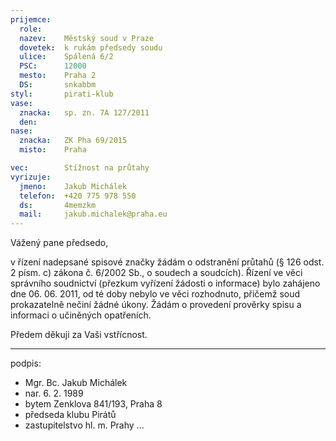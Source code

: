 ```yaml
---
prijemce: 
  role:     
  nazev:    Městský soud v Praze
  dovetek:  k rukám předsedy soudu
  ulice:    Spálená 6/2
  PSC:      12000
  mesto:    Praha 2
  DS:       snkabbm
styl:       pirati-klub
vase:
  znacka:   sp. zn. 7A 127/2011
  den:      
nase:
  znacka:   ZK Pha 69/2015
  misto:    Praha

vec:        Stížnost na průtahy
vyrizuje:   
  jmeno:    Jakub Michálek
  telefon:  +420 775 978 550
  ds:       4memzkm
  mail:     jakub.michalek@praha.eu
---
```


Vážený pane předsedo,

v řízení nadepsané spisové značky žádám o odstranění průtahů
(§ 126 odst. 2 písm. c) zákona č. 6/2002 Sb., o soudech a soudcích). Řízení ve věci
správního soudnictví (přezkum vyřízení žádosti o informace) bylo zahájeno 
dne 06. 06. 2011, od té doby nebylo ve věci rozhodnuto, přičemž soud prokazatelně
nečiní žádné úkony. Žádám o provedení prověrky spisu a informaci o učiněných
opatřeních.

Předem děkuji za Vaši vstřícnost.

---
podpis: 
  - Mgr. Bc. Jakub Michálek
  - nar. 6. 2. 1989
  - bytem Zenklova 841/193, Praha 8
  - předseda klubu Pirátů
  - zastupitelstvo hl. m. Prahy
...

